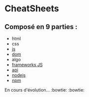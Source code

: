 # CheatSheets

## Composé en 9 parties :

- html
- css
- [js](js/resume.md)
- [dom](dom/resume.md)
- algo
- [frameworks JS](frameworksJS/resume.md)
- [api](api/resume.md)
- [nodejs](nodejs/resume.md)
- [npm](npm/resume.md)

En cours d'évolution... :bowtie: :bowtie:

